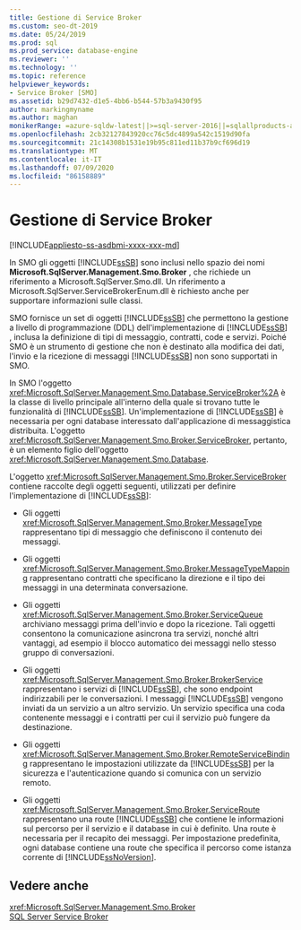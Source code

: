 ```yaml
---
title: Gestione di Service Broker
ms.custom: seo-dt-2019
ms.date: 05/24/2019
ms.prod: sql
ms.prod_service: database-engine
ms.reviewer: ''
ms.technology: ''
ms.topic: reference
helpviewer_keywords:
- Service Broker [SMO]
ms.assetid: b29d7432-d1e5-4bb6-b544-57b3a9430f95
author: markingmyname
ms.author: maghan
monikerRange: =azure-sqldw-latest||>=sql-server-2016||=sqlallproducts-allversions||>=sql-server-linux-2017||=azuresqldb-mi-current
ms.openlocfilehash: 2cb32127843920cc76c5dc4899a542c1519d90fa
ms.sourcegitcommit: 21c14308b1531e19b95c811ed11b37b9cf696d19
ms.translationtype: MT
ms.contentlocale: it-IT
ms.lasthandoff: 07/09/2020
ms.locfileid: "86158889"
---
```

# <a name="managing-service-broker"></a>Gestione di Service Broker

[!INCLUDE[appliesto-ss-asdbmi-xxxx-xxx-md](../../../includes/applies-to-version/sql-asdbmi.md)]

  In SMO gli oggetti [!INCLUDE[ssSB](../../../includes/sssb-md.md)] sono inclusi nello spazio dei nomi **Microsoft.SqlServer.Management.Smo.Broker** , che richiede un riferimento a Microsoft.SqlServer.Smo.dll. Un riferimento a Microsoft.SqlServer.ServiceBrokerEnum.dll è richiesto anche per supportare informazioni sulle classi.  
  
 SMO fornisce un set di oggetti [!INCLUDE[ssSB](../../../includes/sssb-md.md)] che permettono la gestione a livello di programmazione (DDL) dell'implementazione di [!INCLUDE[ssSB](../../../includes/sssb-md.md)] , inclusa la definizione di tipi di messaggio, contratti, code e servizi. Poiché SMO è un strumento di gestione che non è destinato alla modifica dei dati, l'invio e la ricezione di messaggi [!INCLUDE[ssSB](../../../includes/sssb-md.md)] non sono supportati in SMO.  
  
 In SMO l'oggetto <xref:Microsoft.SqlServer.Management.Smo.Database.ServiceBroker%2A> è la classe di livello principale all'interno della quale si trovano tutte le funzionalità di [!INCLUDE[ssSB](../../../includes/sssb-md.md)]. Un'implementazione di [!INCLUDE[ssSB](../../../includes/sssb-md.md)] è necessaria per ogni database interessato dall'applicazione di messaggistica distribuita. L'oggetto <xref:Microsoft.SqlServer.Management.Smo.Broker.ServiceBroker>, pertanto, è un elemento figlio dell'oggetto <xref:Microsoft.SqlServer.Management.Smo.Database>.  
  
 L'oggetto <xref:Microsoft.SqlServer.Management.Smo.Broker.ServiceBroker> contiene raccolte degli oggetti seguenti, utilizzati per definire l'implementazione di [!INCLUDE[ssSB](../../../includes/sssb-md.md)]:  
  
-   Gli oggetti <xref:Microsoft.SqlServer.Management.Smo.Broker.MessageType> rappresentano tipi di messaggio che definiscono il contenuto dei messaggi.  
  
-   Gli oggetti <xref:Microsoft.SqlServer.Management.Smo.Broker.MessageTypeMapping> rappresentano contratti che specificano la direzione e il tipo dei messaggi in una determinata conversazione.  
  
-   Gli oggetti <xref:Microsoft.SqlServer.Management.Smo.Broker.ServiceQueue> archiviano messaggi prima dell'invio e dopo la ricezione. Tali oggetti consentono la comunicazione asincrona tra servizi, nonché altri vantaggi, ad esempio il blocco automatico dei messaggi nello stesso gruppo di conversazioni.  
  
-   Gli oggetti <xref:Microsoft.SqlServer.Management.Smo.Broker.BrokerService> rappresentano i servizi di [!INCLUDE[ssSB](../../../includes/sssb-md.md)], che sono endpoint indirizzabili per le conversazioni. I messaggi [!INCLUDE[ssSB](../../../includes/sssb-md.md)] vengono inviati da un servizio a un altro servizio. Un servizio specifica una coda contenente messaggi e i contratti per cui il servizio può fungere da destinazione.  
  
-   Gli oggetti <xref:Microsoft.SqlServer.Management.Smo.Broker.RemoteServiceBinding> rappresentano le impostazioni utilizzate da [!INCLUDE[ssSB](../../../includes/sssb-md.md)] per la sicurezza e l'autenticazione quando si comunica con un servizio remoto.  
  
-   Gli oggetti <xref:Microsoft.SqlServer.Management.Smo.Broker.ServiceRoute> rappresentano una route [!INCLUDE[ssSB](../../../includes/sssb-md.md)] che contiene le informazioni sul percorso per il servizio e il database in cui è definito. Una route è necessaria per il recapito dei messaggi. Per impostazione predefinita, ogni database contiene una route che specifica il percorso come istanza corrente di [!INCLUDE[ssNoVersion](../../../includes/ssnoversion-md.md)].  
  
## <a name="see-also"></a>Vedere anche  
 <xref:Microsoft.SqlServer.Management.Smo.Broker>   
 [SQL Server Service Broker](../../../database-engine/configure-windows/sql-server-service-broker.md)  
  
  
